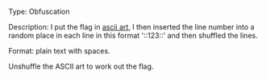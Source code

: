 Type: Obfuscation

Description: I put the flag in [ascii art](ASCII_Art.txt), I then inserted the line number into a random place in each line in this format '::123::' and then shuffled the lines.

Format: plain text with spaces.

Unshuffle the ASCII art to work out the flag.
